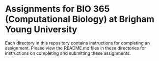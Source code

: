 # Assignments for BIO 365 (Computational Biology) at Brigham Young University

Each directory in this repository contains instructions for completing an assignment. Please view the README.md files in these directories for instructions on completing and submitting these assignments.
